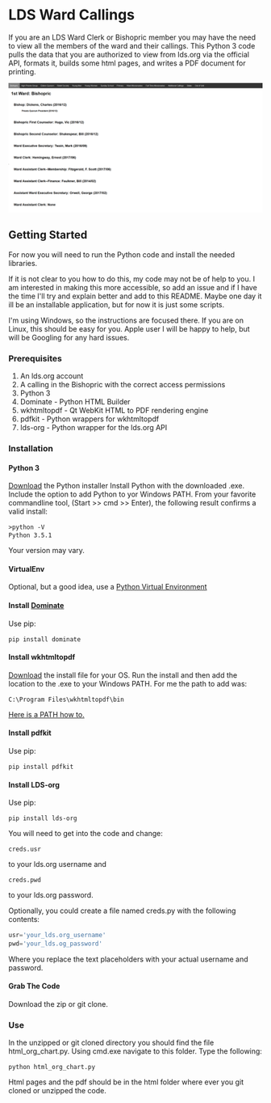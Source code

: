 # LDS Ward Callings

If you are an LDS Ward Clerk or Bishopric member you may have the need to view all the members of the ward and their callings.
This Python 3 code pulls the data that you are authorized to view from lds.org via the official API, formats it, builds some html pages, and writes a PDF document for printing.

![Demo Web Page](https://github.com/clarkburbidge/lds-ward-callings/blob/master/demo.png?raw=true "Demo Web Page")

## Getting Started

For now you will need to run the Python code and install the needed libraries.

If it is not clear to you how to do this, my code may not be of help to you. I am interested in making this more accessible, so add an issue and if I have the time I'll try and explain better and add to this README. Maybe one day it ill be an installable application, but for now it is just some scripts.

I'm using Windows, so the instructions are focused there. If you are on Linux, this should be easy for you. Apple user I will be happy to help, but will be Googling for any hard issues.

### Prerequisites

1. An lds.org account
2. A calling in the Bishopric with the correct access permissions
3. Python 3 
4. Dominate - Python HTML Builder
5. wkhtmltopdf - Qt WebKit HTML to PDF rendering engine
6. pdfkit - Python wrappers for wkhtmltopdf
7. lds-org - Python wrapper for the lds.org API

### Installation
#### Python 3
[Download](https://www.python.org/downloads/) the Python installer 
Install Python with the downloaded .exe. Include the option to add Python to yor Windows PATH.
From your favorite commandline tool, (Start >> cmd >> Enter), the following result confirms a valid install:
```commandline
>python -V
Python 3.5.1
```
Your version may vary.

#### VirtualEnv
Optional, but a good idea, use a [Python Virtual Environment](https://docs.python.org/3/library/venv.html)

#### Install [Dominate](https://github.com/Knio/dominate) 
Use pip:
```
pip install dominate
```
#### Install wkhtmltopdf

[Download](https://wkhtmltopdf.org/downloads.html) the install file for your OS. Run the install and then add the location to the .exe to your Windows PATH.
For me the path to add was:
```
C:\Program Files\wkhtmltopdf\bin
```
[Here is a PATH how to.](https://helpdeskgeek.com/windows-10/add-windows-path-environment-variable/)

#### Install pdfkit
Use pip:
```
pip install pdfkit
```
#### Install LDS-org
Use pip:
```
pip install lds-org
```
You will need to get into the code and change:
```
creds.usr
```
to your lds.org username and
```
creds.pwd
```
to your lds.org password.

Optionally, you could create a file named creds.py with the following contents:
```python
usr='your_lds.org_username'
pwd='your_lds.og_password'
```
Where you replace the text placeholders with your actual username and password.

#### Grab The Code

Download the zip or git clone.

### Use
In the unzipped or git cloned directory you should find the file html_org_chart.py. Using cmd.exe navigate to this folder. Type the following:
```commandline
python html_org_chart.py
```

Html pages and the pdf should be in the html folder where ever you git cloned or unzipped the code.